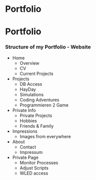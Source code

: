 
# Portfolio
# Portfolio

### Structure of my Portfolio - Website

 - Home
    - Overview
    - CV
    - Current Projects
 - Projects
   - DB Access
   - HayDay
   - Simulations
   - Coding Adventures
   - Programmieren 2 Game
 - Private Info
   - Private Projects
   - Hobbies
   - Friends & Family
 - Impressions
   - Images from everywhere
 - About
   - Contact
   - Impressum
 - Private Page
    - Monitor Processes
    - Adjust Scripts
    - WLED access
